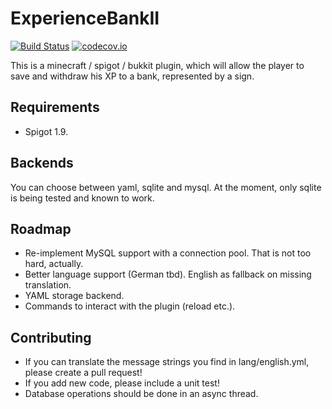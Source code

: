 # ExperienceBankII

[![Build Status](https://travis-ci.org/boy0001/ExperienceBankII.svg?branch=master)](https://travis-ci.org/boy0001/ExperienceBankII) [![codecov.io](https://codecov.io/github/bmhm/ExperienceBankII/coverage.svg?branch=master)](https://codecov.io/github/bmhm/ExperienceBankII?branch=master)

This is a minecraft / spigot / bukkit plugin, which will allow the player to save and
withdraw his XP to a bank, represented by a sign.

## Requirements
* Spigot 1.9.

## Backends
You can choose between yaml, sqlite and mysql. At the moment, only sqlite is being tested and known to work.

## Roadmap
* Re-implement MySQL support with a connection pool. That is not too hard, actually.
* Better language support (German tbd). English as fallback on missing translation.
* YAML storage backend.
* Commands to interact with the plugin (reload etc.).

## Contributing
* If you can translate the message strings you find in lang/english.yml, please create a pull request!
* If you add new code, please include a unit test!
* Database operations should be done in an async thread.

